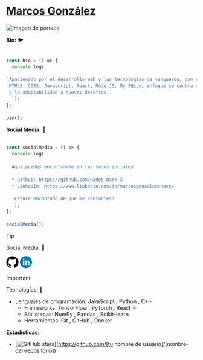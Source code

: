 # [Marcos González](https://github.com/[Hades-Dark-X]) 

![Imagen de portada](bannner.png)

**Bio:**  :bird:
````javascript 

const bio = () => {
  console.log(
    
`Apacionado por el desarrollo web y las tecnologías de vanguarda, con solido conocimiento en:
 HTML5, CSS3, Javascript, React, Node JS, My SQL,mi enfoque se centra en la resolución de problemas
 y la adaptabilidad a nuevos desafios.
  `);
};

bio();

````
**Social Media:** :wolf:

````javascript 

const socialMedia = () => {
  console.log(`
  
  Aquí puedes encontrarme en las redes sociales:

  * Github: https://github.com/Hades-Dark-X
  * LinkedIn: https://www.linkedin.com/in/marcosgonzalezchavez

  ¡Estaré encantado de que me contactes! 
  `);
};

socialMedia();

````


> [!TIP]
> Social Media: :bug:

[![GitHub](github.png)](https://github.com/Hades-Dark-X)
[![Linkedin](linkedin.png)](https://www.linkedin.com/in/marcosgonzalezchavez)


> [!IMPORTANT]
> Tecnologías: :ant:

* Lenguajes de programación: JavaScript , Python , C++ 
  * Frameworks: TensorFlow , PyTorch , React ⚛️
  * Bibliotecas: NumPy , Pandas , Scikit-learn 
  * Herramientas: Git , GitHub , Docker 





**Estadísticas:**

* [![GitHub stars](https://img.shields.io/github/stars/[Hades-Dark-X]/[nombre-del-repositorio].svg?style=social)](https://github.com/[tu nombre de usuario]/[nombre-del-repositorio])


